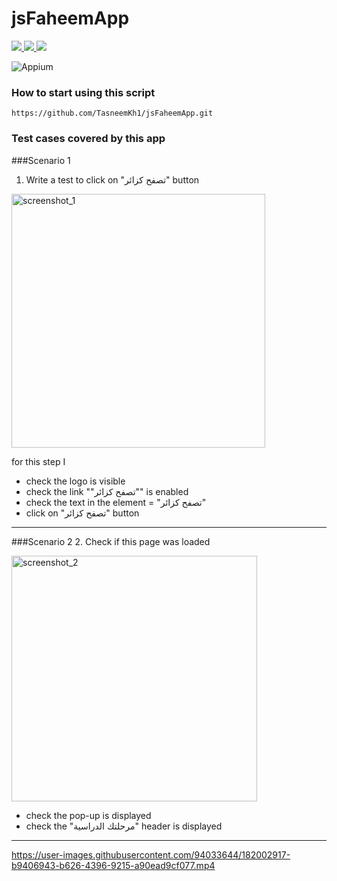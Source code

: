 # jsFaheemApp


<a href="https://github.com/amalhamad95/AppiumResturant365/blob/main/src/runners/JUnitTestRunner.java" alt="Contributors">
  <img src="https://img.shields.io/badge/-Tasneem-brightgreen">
  <img src="https://img.shields.io/badge/-appium-gray">
  <img src="https://img.shields.io/badge/-JS-red">
</a>

 




![Appium](https://user-images.githubusercontent.com/94033644/158073029-e1964543-646d-46fc-a030-b53ebd7abc03.png)

### How to start using this script
```
https://github.com/TasneemKh1/jsFaheemApp.git
```

### Test cases covered by this app

###Scenario 1
1. Write a test to click on "تصفح كزائر" button
 <img width="406" alt="screenshot_1" src="https://user-images.githubusercontent.com/94033644/181996112-514baddd-e27e-465e-88d7-868389a46162.png">


for this step I

 -	check the logo is visible 
 -	check the link ""تصفح كزائر"" is enabled
 -	check the text in the element = "تصفح كزائر"
 -	click on "تصفح كزائر" button
 
 ***********************************************

 
###Scenario 2
2. Check if this page was loaded

<img width="393" alt="screenshot_2" src="https://user-images.githubusercontent.com/94033644/181996299-eca4a6e2-5a82-42e2-810b-43ac59546a0c.png">


 -	check the pop-up is displayed 
 -  check the "مرحلتك الدراسية" header is displayed
 
***********************************************


https://user-images.githubusercontent.com/94033644/182002917-b9406943-b626-4396-9215-a90ead9cf077.mp4



